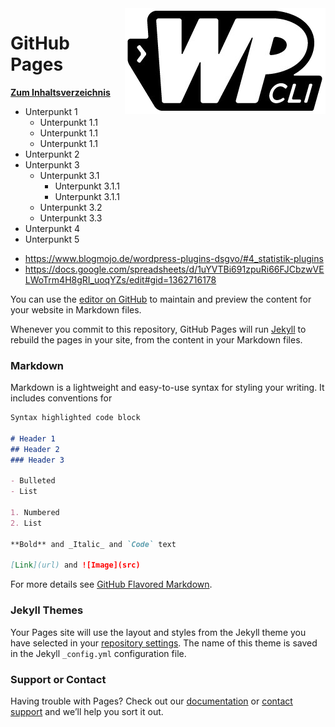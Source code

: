 <img src="https://raw.githubusercontent.com/PageSpeedPlus/easyengine/master/docs/assets/img/WP-CLI-logo-landscape-black-white.png" align="right">

# GitHub Pages

**[Zum Inhaltsverzeichnis](https://wiki.page-speed.ninja/)**

* Unterpunkt 1
    * Unterpunkt 1.1
    * Unterpunkt 1.1
    * Unterpunkt 1.1
* Unterpunkt 2
* Unterpunkt 3
    * Unterpunkt 3.1
        * Unterpunkt 3.1.1
        * Unterpunkt 3.1.1
    * Unterpunkt 3.2
    * Unterpunkt 3.3
* Unterpunkt 4
* Unterpunkt 5
- https://www.blogmojo.de/wordpress-plugins-dsgvo/#4_statistik-plugins
- https://docs.google.com/spreadsheets/d/1uYVTBi691zpuRi66FJCbzwVELWoTrm4H8gRI_uoqYZs/edit#gid=1362716178

You can use the [editor on GitHub](https://github.com/PageSpeedPlus/wiki/edit/master/README.md) to maintain and preview the content for your website in Markdown files.

Whenever you commit to this repository, GitHub Pages will run [Jekyll](https://jekyllrb.com/) to rebuild the pages in your site, from the content in your Markdown files.

### Markdown

Markdown is a lightweight and easy-to-use syntax for styling your writing. It includes conventions for

```markdown
Syntax highlighted code block

# Header 1
## Header 2
### Header 3

- Bulleted
- List

1. Numbered
2. List

**Bold** and _Italic_ and `Code` text

[Link](url) and ![Image](src)
```

For more details see [GitHub Flavored Markdown](https://guides.github.com/features/mastering-markdown/).

### Jekyll Themes

Your Pages site will use the layout and styles from the Jekyll theme you have selected in your [repository settings](https://github.com/PageSpeedPlus/wiki/settings). The name of this theme is saved in the Jekyll `_config.yml` configuration file.

### Support or Contact

Having trouble with Pages? Check out our [documentation](https://help.github.com/categories/github-pages-basics/) or [contact support](https://github.com/contact) and we’ll help you sort it out.
